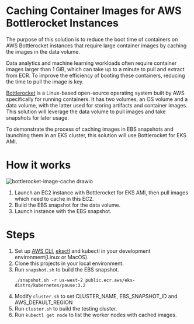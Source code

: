 # Caching Container Images for AWS Bottlerocket Instances
The purpose of this solution is to reduce the boot time of containers on AWS Bottlerocket instances that require large container images by caching the images in the data volume.

Data analytics and machine learning workloads often require container images larger than 1 GiB, which can take up to a minute to pull and extract from ECR. To improve the efficiency of booting these containers, reducing the time to pull the image is key.

[Bottlerocket](https://github.com/bottlerocket-os/bottlerocket) is a Linux-based open-source operating system built by AWS specifically for running containers. It has two volumes, an OS volume and a data volume, with the latter used for storing artifacts and container images. This solution will leverage the data volume to pull images and take snapshots for later usage.

To demonstrate the process of caching images in EBS snapshots and launching them in an EKS cluster, this solution will use Bottlerocket for EKS AMI.

# How it works

![bottlerocket-image-cache drawio](https://user-images.githubusercontent.com/6355087/171136787-ec6b2269-8ebe-404e-acac-b1e4f7f96cd1.png)

1. Launch an EC2 instance with Bottlerocket for EKS AMI, then pull images which need to cache in this EC2.
2. Build the EBS snapshot for the data volume.
3. Launch instance with the EBS snapshot.

# Steps
1. Set up [AWS CLI](https://docs.aws.amazon.com/cli/latest/userguide/cli-chap-getting-started.html), [eksctl](https://github.com/weaveworks/eksctl) and kubectl in your development environment(Linux or MacOS).
1. Clone this projects in your local environment.
1. Run ```snapshot.sh``` to build the EBS snapshot.
    ```
    ./snapshot.sh -r us-west-2 public.ecr.aws/eks-distro/kubernetes/pause:3.2
    ```
1. Modify ```cluster.sh``` to set CLUSTER_NAME, EBS_SNAPSHOT_ID and AWS_DEFAULT_REGION
1. Run ```cluster.sh``` to build the testing cluster.
1. Run ```kubectl get node``` to list the worker nodes with cached images.

